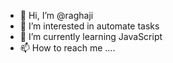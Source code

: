 - 👋 Hi, I’m @raghaji
- 👀 I’m interested in automate tasks
- 🌱 I’m currently learning JavaScript
- 📫 How to reach me ....

<!---
raghaji/raghaji is a ✨ special ✨ repository because its `README.md` (this file) appears on your GitHub profile.
You can click the Preview link to take a look at your changes.
--->

